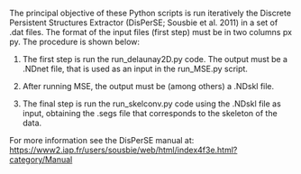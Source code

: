 The principal objective of these Python scripts is run iteratively the Discrete Persistent Structures Extractor (DisPerSE; Sousbie et al. 2011) in a set of .dat files. 
The format of the input files (first step) must be in two columns px py. The procedure is shown below:

1) The first step is run the run_delaunay2D.py code. The output must be a .NDnet file, that
is used as an input in the run_MSE.py script. 

2) After running MSE, the output must be (among others) a .NDskl file. 

3) The final step is run the run_skelconv.py code using the .NDskl file as input,
obtaining the .segs file that corresponds to the skeleton of the data.

For more information see the DisPerSE manual at: https://www2.iap.fr/users/sousbie/web/html/index4f3e.html?category/Manual
